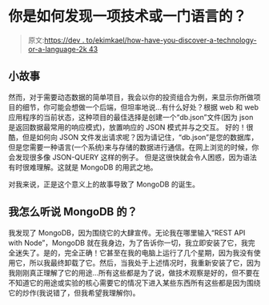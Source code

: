 # 你是如何发现一项技术或一门语言的？

> 原文:[https://dev . to/ekimkael/how-have-you-discover-a-technology-or-a-language-2k 43](https://dev.to/ekimkael/how-have-you-discover-a-technology-or-a-language-2k43)

## 小故事

然而，对于需要动态数据的简单项目，我会以你的投资组合为例，来显示你所做项目的细节，你可能会想做一个后端，但坦率地说...有什么好处？根据 web 和 web 应用程序的当前状态，这种项目的最佳选择是创建一个“db.json”文件(因为 json 是返回数据最常用的响应模式)，放置响应的 JSON 模式并与之交互。
好的！很酷，但是如何向 JSON 文件发出请求呢？因为请记住，“db.json”是您的数据库，但是您需要一种语言(一个系统)来与存储的数据进行通信。在网上浏览的时候，你会发现很多像 JSON-QUERY 这样的例子。
但是这很快就会令人困惑，因为语法有时很难理解。这就是 MongoDB 的用武之地。

对我来说，正是这个意义上的故事导致了 MongoDB 的诞生。

## 我怎么听说 MongoDB 的？

我发现了 MongoDB，因为围绕它的大肆宣传。无论我在哪里输入“REST API with Node”，MongoDB 就在我身边，为了告诉你一切，我立即安装了它，我完全迷失了。是的，完全正确！它甚至在我的电脑上运行了几个星期，因为我没有使用它，所以我最终卸载了它。然后，当我处于上述情况时，我重新安装了它，因为我刚刚真正理解了它的用途...所有这些都是为了说，做技术观察是好的，但不要在不知道它的用途或实验的核心需要它的情况下进入某些东西所有这些都是因为围绕它的炒作(我说错了，但我希望我理解你)。